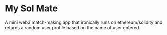 # My Sol Mate

A mini web3 match-making app that ironically runs on ethereum/solidity and returns a random user profile based on the name of user entered.   


